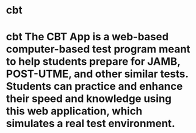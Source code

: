 # cbt
# cbt The CBT App is a web-based computer-based test program meant to help students prepare for JAMB, POST-UTME, and other similar tests. Students can practice and enhance their speed and knowledge using this web application, which simulates a real test environment.
